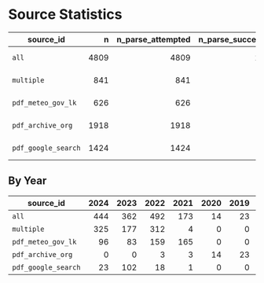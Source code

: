 # Source Statistics

| source_id | n | n_parse_attempted | n_parse_successful | n_parse_failed | min_date | max_date |
|  ----  |  ---:  |  ---:  |  ---:  |  ---:  |  ---:  |  ---:  |
| `all` | 4809 | 4809 | 1637 | 3172 | 2018-11-04 | 2025-07-17 |
| `multiple` | 841 | 841 | 822 | 19 | 2021-07-05 | 2025-04-25 |
| `pdf_meteo_gov_lk` | 626 | 626 | 624 | 2 | 2021-06-28 | 2025-07-17 |
| `pdf_archive_org` | 1918 | 1918 | 47 | 1871 | 2018-11-04 | 2022-08-06 |
| `pdf_google_search` | 1424 | 1424 | 144 | 1280 | 2021-02-02 | 2024-12-31 |

## By Year

| source_id | 2024 | 2023 | 2022 | 2021 | 2020 | 2019 | 2018 | 2017 | 2016 | 2015 | 2014 |
|  ----  |  ---:  |  ---:  |  ---:  |  ---:  |  ---:  |  ---:  |  ---:  |  ---:  |  ---:  |  ---:  |  ---:  |
| `all` | 444 | 362 | 492 | 173 | 14 | 23 | 4 | 0 | 0 | 0 | 0 |
| `multiple` | 325 | 177 | 312 | 4 | 0 | 0 | 0 | 0 | 0 | 0 | 0 |
| `pdf_meteo_gov_lk` | 96 | 83 | 159 | 165 | 0 | 0 | 0 | 0 | 0 | 0 | 0 |
| `pdf_archive_org` | 0 | 0 | 3 | 3 | 14 | 23 | 4 | 0 | 0 | 0 | 0 |
| `pdf_google_search` | 23 | 102 | 18 | 1 | 0 | 0 | 0 | 0 | 0 | 0 | 0 |